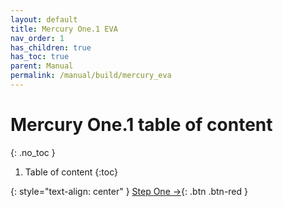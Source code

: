 ```yaml
---
layout: default
title: Mercury One.1 EVA
nav_order: 1
has_children: true
has_toc: true
parent: Manual
permalink: /manual/build/mercury_eva
---
```



# Mercury One.1 table of content
{: .no_toc }

1. Table of content
{:toc}

{: style="text-align: center" }
<span class="fs-8">
[Step One &rarr;](/manual/build/mercury_eva/printed_files){: .btn .btn-red }
</span>